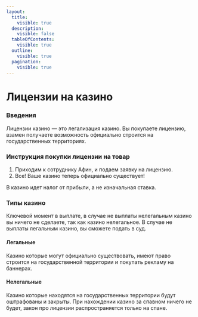```yaml
---
layout:
  title:
    visible: true
  description:
    visible: false
  tableOfContents:
    visible: true
  outline:
    visible: true
  pagination:
    visible: true
---
```


# Лицензии на казино

### Введения

Лицензии казино — это легализация казино. Вы покупаете лицензию, взамен получаете возможность официально строится на государственных территориях.

### Инструкция покупки лицензии на товар

1. Приходим к сотруднику Афин, и подаем заявку на лицензию.
2. Все! Ваше казино теперь официально существует!

В казино идет налог от прибыли, а не изначальная ставка.

### Типы казино

Ключевой момент в выплате, в случае не выплаты нелегальным казино вы ничего не сделаете, так как казино нелегальное. В случае не выплаты легальным казино, вы сможете подать в суд.

#### Легальные

Казино которые могут официально существовать, имеют право строится на государственной территории и покупать рекламу на баннерах.

#### Нелегальные

Казино которые находятся на государственных территории будут оштрафованы и закрыты. При нахождении казино за спавном ничего не будет, закон про лицензии распространяется только на спане.
